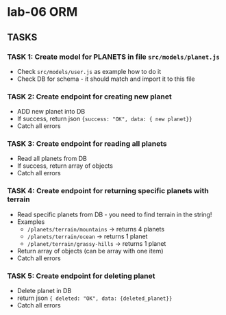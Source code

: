 # lab-06 ORM
## TASKS
### TASK 1: Create model for PLANETS in file `src/models/planet.js`
* Check `src/models/user.js` as example how to do it
* Check DB for schema - it should match and import it to this file


### TASK 2: Create endpoint for creating new planet
* ADD new planet into DB
* If success, return json `{success: "OK", data: { new planet}}`
* Catch all errors


### TASK 3: Create endpoint for reading all planets
* Read all planets from DB
* If success, return array of objects
* Catch all errors


### TASK 4: Create endpoint for returning specific planets with terrain
* Read specific planets from DB - you need to find terrain in the string! 
* Examples
  * `/planets/terrain/mountains` -> returns 4 planets
  * `/planets/terrain/ocean` -> returns 1 planet
  * `/planet/terrain/grassy-hills` -> returns 1 planet
* Return  array of objects (can be array with one item)
* Catch all errors


### TASK 5: Create endpoint for deleting planet
* Delete planet in DB
* return json `{ deleted: "OK", data: {deleted_planet}}`
* Catch all errors